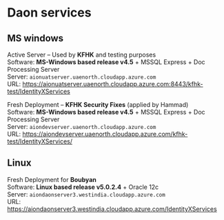 Daon services
=============

MS windows
----------
Active Server – Used by **KFHK** and testing purposes  
Software: **MS-Windows based release v4.5** + MSSQL Express + Doc Processing Server  
Server: `aionuatserver.uaenorth.cloudapp.azure.com`  
URL: https://aionuatserver.uaenorth.cloudapp.azure.com:8443/kfhk-test/IdentityXServices

Fresh Deployment – **KFHK Security Fixes** (applied by Hammad)  
Software: **MS-Windows based release v4.5** + MSSQL Express + Doc Processing Server  
Server: `aiondevserver.uaenorth.cloudapp.azure.com`  
URL: https://aiondevserver.uaenorth.cloudapp.azure.com/kfhk-test/IdentityXServices/

Linux
-----
Fresh Deployment for **Boubyan**  
Software: **Linux based release v5.0.2.4** + Oracle 12c  
Server: `aiondaonserver3.westindia.cloudapp.azure.com`  
URL: https://aiondaonserver3.westindia.cloudapp.azure.com/IdentityXServices  
